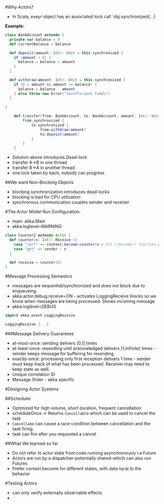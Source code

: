 #Why Actors?

- In Scala, eveyr object has an associated lock
call `obj.synchronized{...}

**Example:**
```scala
class BankAccount extends {
  private var balance = 0
  def currentBalance = balance

  def deposit(amount: Int): Unit = this.synchronized {
    if (amount > 0) {
      balance = balance + amount
    }
  }

  def withdraw(amount: Int): Unit = this.synchronized {
    if (0 < amount && amount <= balance) {
      balance = balance - amount
    } else throw new Error("insufficient funds")
  }
  
}
```

```scala
    def transfer(from: BankAccount, to: BankAccount, amount: Int): Unit = {
        from.synchronized {
            to.synchronized {
                from.withdraw(amount)
                to.deposit(amount)
            }
        }
    }
```
- Solution above introduces Dead-lock
- transfer A->B in one thread
- transfer B->A in another thread
- one lock taken by each, nobody can progress

##We want Non-Blocking Objects
- blocking synchronization introduces dead-locks
- blocking is bad for CPU utilization
- synchronous communication couples sender and receiver

#The Actor Model
Run Configuration:
- main: akka.Main
- akka.loglevel=WARNING

```scala
class Counter2 extends Actor {
  def counter(n: Int): Receive ={
    case "incr" => context.become(counter(n + 1)) //become() function permanently changes behavior to next count n++
    case "get" => sender ! n
  }

  def receive = counter(0)
}
```

#Message Processing Semantics
- messages are sequential/synchronized and does not block due to enqueueing
- akka.actor.debug.receive=ON - activates LoggingReceive blocks so we know when messages are being processed. Shows incoming message
- akka.loglevel=DEBUG
```scala
import akka.event.LoggingReceive

LoggingReceive {...}
```
###Message Delivery Guarantees
- at-most-once:  sending delivers [0,1] times
- at-least-once: resending until acknowledged delivers [1,infinite) times - sender keeps message for buffering for resending
- exactly-once:  processing only first reception delivers 1 time - sender must keep track of what has been processed. Receiver may need to keep state as well.
- Unique correlation ID
- Message Order - akka specific

#Designing Actor Systems

##Scheduler
- Optimized for high volume, short duration, frequent cancellation
- scheduleOnce -> Returns `Cancellable` which can be used to cancel the task
- `Cancellabe` can cause a race condition between cancellation and the task firing.
- task can fire after you requested a cancel

##What We learned so far
- Do not refer to actor state from code running asynchronously i.e Future
- Actors are run by a dispatcher-potentially shared-which can also run Futures
- Prefer context.become for different states, with data local to the behavior

#Testing Actors
- can only verify externally observable effects
-